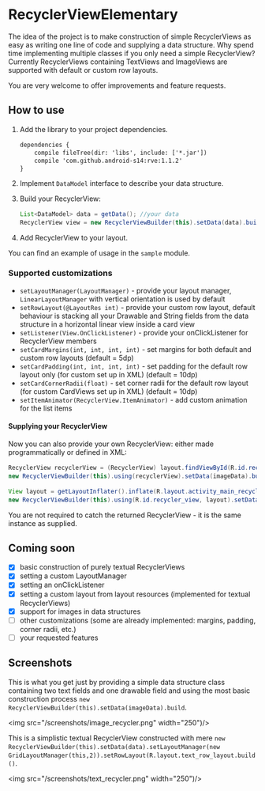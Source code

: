 # RecyclerViewElementary
The idea of the project is to make construction of simple RecyclerViews as easy as writing one line of code and supplying a data structure.
Why spend time implementing multiple classes if you only need a simple RecyclerView?
Currently RecyclerViews containing TextViews and ImageViews are supported with default or custom row layouts.

You are very welcome to offer improvements and feature requests.
## How to use
1. Add the library to your project dependencies.

    ```
    dependencies {
        compile fileTree(dir: 'libs', include: ['*.jar'])
        compile 'com.github.android-s14:rve:1.1.2'
    }
    ```

3. Implement `DataModel` interface to describe your data structure.
4. Build your RecyclerView:

    ```java
    List<DataModel> data = getData(); //your data
    RecyclerView view = new RecyclerViewBuilder(this).setData(data).build();
    ```

5. Add RecyclerView to your layout.

You can find an example of usage in the `sample` module.

### Supported customizations
- `setLayoutManager(LayoutManager)` - provide your layout manager, `LinearLayoutManager` with vertical orientation is used by default
- `setRowLayout(@LayoutRes int)` - provide your custom row layout, default behaviour is stacking all your Drawable and String fields from the data structure in a horizontal linear view inside a card view
- `setListener(View.OnClickListener)` - provide your onClickListener for RecyclerView members
- `setCardMargins(int, int, int, int)` - set margins for both default and custom row layouts (default = 5dp)
- `setCardPadding(int, int, int, int)` - set padding for the default row layout only (for custom set up in XML) (default = 10dp)
- `setCardCornerRadii(float)` - set corner radii for the default row layout (for custom CardViews set up in XML) (default = 10dp)
- `setItemAnimator(RecyclerView.ItemAnimator)` - add custom animation for the list items

#### Supplying your RecyclerView
Now you can also provide your own RecyclerView: either made programmatically or defined in XML:

```java
RecyclerView recyclerView = (RecyclerView) layout.findViewById(R.id.recycler_view);
new RecyclerViewBuilder(this).using(recyclerView).setData(imageData).build();
```

```java
View layout = getLayoutInflater().inflate(R.layout.activity_main_recycler, null);
new RecyclerViewBuilder(this).using(R.id.recycler_view, layout).setData(imageData).build();
```

You are not required to catch the returned RecyclerView - it is the same instance as supplied.

## Coming soon
- [x] basic construction of purely textual RecyclerViews
- [x] setting a custom LayoutManager
- [x] setting an onClickListener
- [x] setting a custom layout from layout resources (implemented for textual RecyclerViews)
- [x] support for images in data structures
- [ ] other customizations (some are already implemented: margins, padding, corner radii, etc.)
- [ ] your requested features

## Screenshots
This is what you get just by providing a simple data structure class containing two text fields and one drawable field and using the most basic construction process `new RecyclerViewBuilder(this).setData(imageData).build`.

<img src="/screenshots/image_recycler.png" width="250")/>

This is a simplistic textual RecyclerView constructed with mere `new RecyclerViewBuilder(this).setData(data).setLayoutManager(new GridLayoutManager(this,2)).setRowLayout(R.layout.text_row_layout.build()`.

<img src="/screenshots/text_recycler.png" width="250")/>




